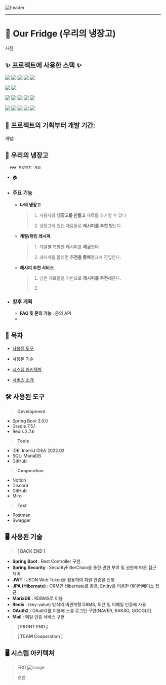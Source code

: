 ![header](https://capsule-render.vercel.app/api?type=waving&color=auto&height=300&section=header&text=Our%20Fridge&fontSize=90&animation=fadeIn&fontAlignY=38&desc=&descAlignY=51&descAlign=62)
    <hr>
    
# 📍 Our Fridge (우리의 냉장고)
사진

## ✨ 프로젝트에 사용한 스택 ✨
<p>
	<img src="https://img.shields.io/badge/Backend-007396?style=flat&logo=Java&logoColor=white" />
	<img src="https://img.shields.io/badge/spring-boot-6DB33F?style=flat&logo=spring-boot&logoColor=6DB33F" />
	<img src="https://img.shields.io/badge/mariadb-1572B6?style=flat&logo=mariadb&logoColor=003545" />
  <img src="https://img.shields.io/badge/redis-1572B6?style=flat&logo=redis&logoColor=DC382D" />
  <img src="https://img.shields.io/badge/SpringSecurity-6DB33F?style=flat&logo=SpringSecurity&logoColor=F8DC75" />
</p>
<p>
	<img src="https://img.shields.io/badge/Frontend-007396?style=flat&logo=Java&logoColor=white" />
	<img src="https://img.shields.io/badge/spring-boot-6DB33F?style=flat&logo=spring-boot&logoColor=6DB33F" />
</p>
<p>
	<img src="https://img.shields.io/badge/Tool-007396?style=flat&logo=Java&logoColor=white" />
	<img src="https://img.shields.io/badge/Psostman-FF6C37?style=flat&logo=postman&logoColor=FFFFFF" />
	<img src="https://img.shields.io/badge/Swagger-85EA2D?style=flat&logo=Swagger&logoColor=FFFFFF" />
  <img src="https://img.shields.io/badge/Tomcat-1572B6?style=flat&logo=ApacheTomcat&logoColor=FFFFFF" />
  <img src="https://img.shields.io/badge/IntelliJ-1572B6?style=flat&logo=IntelliJIDEA&logoColor=FFFFFF" />
</p>
<p>
	<img src="https://img.shields.io/badge/Cooperation-007396?style=flat&logo=Java&logoColor=white" />
	<img src="https://img.shields.io/badge/Miro-050038?style=flat&logo=Miro&logoColor=FFFFFF" />
    <img src="https://img.shields.io/badge/GitHub-1572B6?style=flat&logo=GitHub&logoColor=000000" />   
	<img src="https://img.shields.io/badge/Discord-5865F2?style=flat&logo=Discord&logoColor=FFFFFF" />
  <img src="https://img.shields.io/badge/Notion-000000?style=flat&logo=Notion&logoColor=FFFFFF" />
</p>

## 📍 프로젝트의 기획부터 개발 기간:
개발: 

## :triangular_flag_on_post: 우리의 냉장고

    - ### 프로젝트 개요

  - 🏠 []()

- ### 주요 기능 

  - **나의 냉장고**
    > 1) 사용자의 **냉장고를 만들고** 재료를 추가할 수 있다
    >
    > 2) 냉장고에 있는 재료들로 **레시피를 추천 받**는다. 
  - **계절/랭킹 레시피** 

    > 1) 계절별 특별한 레시피를 **제공**한다. 
    >
    > 2) 레시피를 올리면 **추천을 통해**랭크에 진입한다. 
  - **레시피 추천 서비스**

    > 1) 남은 재료들을 기반으로 **레시피를 추천**해준다.
    >
    > 2) 
- ### 향후 계획
  - **FAQ 및 문의 기능** : 문의 API
  - 
## 📌 목차
* [사용된 도구](#hammer_and_wrench-사용된-도구)

* [사용된 기술](#desktop_computer-사용된-기술)

* [시스템 아키텍쳐](#desktop_computer-시스템-아키텍쳐)

* [서비스 소개](#-서비스-소개)


## :hammer_and_wrench: 사용된 도구

> **Development**
* Spring Boot 3.0.0
* Gradle 7.5.1
* Redis 2.7.6
> **Tools**
* IDE: IntelliJ IDEA 2022.02
* SQL: MariaDB
* GitHub
> **Cooperation**
* Notion
* Discord
* GitHub
* Miro
> **Test**
* Postman
* Swagger


## :desktop_computer: 사용된 기술

> **[ BACK END ]**

- **Spring Boot** : Rest Controller 구현.
- **Spring Security** : SecurityFilterChain을 통한 권한 부여 및 권한에 따른 접근 제어
- **JWT** : JSON Web Token을 활용하여 회원 인증을 진행
- **JPA (Hibernate)** : ORM인 Hibernate를 활용, Entity를 이용한 데이터베이스 접근
- **MariaDB** : RDBMS로 이용
- **Redis** : (key-value) 방식의 비관계형 DBMS, 토큰 및 이메일 인증에 사용
- **OAuth2** : OAuth2를 이용해 소셜 로그인 구현(NAVER, KAKAO, GOOGLE)
- **Mail** : 메일 인증 서비스 구현
> **[ FRONT END ]**

> **[ TEAM Cooperation ]**

## :desktop_computer: 시스템 아키텍쳐
> ERD
![image](https://user-images.githubusercontent.com/120362572/211525669-0ff65b43-d85d-4489-b234-fbb26d3c732a.png)

> 흐름

